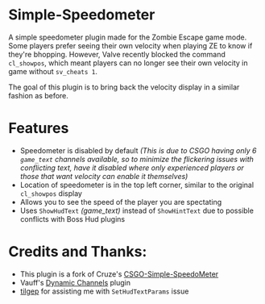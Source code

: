 # Simple-Speedometer
A simple speedometer plugin made for the Zombie Escape game mode. Some players prefer seeing their own velocity when playing ZE to know if they're bhopping. However, Valve recently blocked the command `cl_showpos`, which meant players can no longer see their own velocity in game without `sv_cheats 1`. 

The goal of this plugin is to bring back the velocity display in a similar fashion as before.

# Features
- Speedometer is disabled by default *(This is due to CSGO having only 6 `game_text` channels available, so to minimize the flickering issues with conflicting text, have it disabled where only experienced players or those that want velocity can enable it themselves)*
- Location of speedometer is in the top left corner, similar to the original `cl_showpos` display
- Allows you to see the speed of the player you are spectating
- Uses `ShowHudText` *(game_text)* instead of `ShowHintText` due to possible conflicts with Boss Hud plugins

# Credits and Thanks:
- This plugin is a fork of Cruze's [CSGO-Simple-SpeedoMeter](https://github.com/Cruze03/CSGO-Simple-SpeedoMeter)
- Vauff's [Dynamic Channels](https://github.com/Vauff/DynamicChannels) plugin
- [tilgep](https://steamcommunity.com/id/tilgep/) for assisting me with `SetHudTextParams` issue
